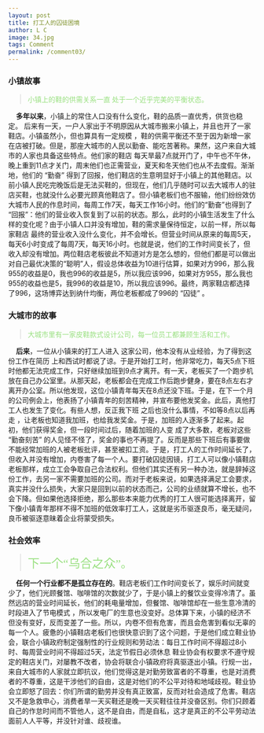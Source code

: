 ```yaml
---
layout: post
title: 打工人的囚徒困境
author: L C
image: 34.jpg
tags: Comment
permalink: /comment03/
---
```

### 小镇故事
> <font face="黑体" color="#99E080">小镇上的鞋的供需关系一直 处于一个近乎完美的平衡状态。</font>  

&nbsp;&nbsp;&nbsp;&nbsp;**多年以来**，小镇上的常住人口没有什么变化，鞋的品质一直优秀，供货也稳定。
后来有一天，一户人家出于不明原因从大城市搬来小镇上，并且也开了一家鞋店。小镇虽然小，但也算具有一定规模 ，鞋的供需平衡还不至于因为新增一家在店被打破。但是，那座大城市的人民以勤奋、能吃苦著称。果然，这户来自大城市的人家也具备这些特点。他们家的鞋店 每天旱最7点就开门了，中午也不午休，晚上重到11点才关门，周末他们也正需营业，夏天和冬天他们也从不去度假。渐渐地，他们的 “勤奋” 得到了回报，他们鞋店的生意明显好于小镇上的其他鞋店。以前小镇人民吃完晚饭后是无法买鞋的，但现在，他们几乎随时可以去大城市人的驻店买鞋，也就没什么必要光顾真他鞋店了。但小镇老板们也不服输，他们纷纷效仿大城市人民的作息时间，每周工作7天，每天工作16小时。他们的“勤奋”也得到了 “回报”：他们的营业收入恢复到了以前的状态。那么，此时的小镇生活发生了什么样的变化呢？由于小镇人口并没有增加，鞋的需求量保待恒定，以前一样，所以每家鞋店 最终的营业收入没什么变化，并不会增长。但营业时间从原来的每周5天，每天6小时变成了每周7天，每天16小时。也就是说，他们的工作时间变长了，但收入却没有增加。两位鞋店老板彼此不知道对方是怎么想的，但他们都是可以做出对自己最优决策的“聪明”人，假设总体收益为10进行估算，如果对方996，那么我955的收益是0，我也996的收益是5，所以我应该996，如果对方955，那么我也955的收益也是5，我996的收益是10，所以我应该996。最终，两家鞋店都选择了996，这场博弈达到纳什均衡，两位老板都成了996的 “囚徒” 。
### 大城市的故事
> <font face="黑体" color="#99E080">大城市里有一家皮鞋款式设计公司，每一位员工都兼顾生活和工作。</font>  

&nbsp;&nbsp;&nbsp;&nbsp;**后来**，一位从小镇来的打工人进入 这家公司，他本没有从业经验，为了得到这份工作在简历 上和西试时都说了谅。于是开始打工时，他非常吃力，每天5点下班时他都无法完成工作，只好继续加班到9点才离开。有一天，老板买了一个跑步机放在自己办公室里。从那天起，老板都会在完成工作后跑步健身，要在8点左右才离开办公室。所以他发现，这位小镇青年每天在8点还没下班。于是，在下一个月的公司例会上，他表扬了小镇青年的刻苦精神，并宣布要他发奖金。此后，真他打工人也发生了变化。有些人想，反正我下班 之后也没什么事情，不如等8点以后再走 ，让老板也知道我加班，也给我发奖金。于是，加班的人逐渐多了起来。起初，他们获得奖金，但一段时间过后，随着加班的人变 成了大多数，老板对这些 “勤奋刻苦” 的人见怪不怪了，奖金的事也不再提了。反而是那些下班后有事要做不能经常加班的人被老板批评，甚至被扣工资。于是，打工人的工作时间延长了，但收入并没有增加，内卷害了每一个人。要打破囚徒因镜，打工人可以像小镇鞋店老板那样，成立工会争取自己合法权利。但他们其实还有另一种办法，就是辞掉这份工作，去另一家不需要加班的公司。而对于老板来说，如果选择满足工会要求，真实并没什么损失，大家只是回到以前的状态而己，公司的业绩就算不增长，也不会下降。但如果他选择拒绝，那么那些本来能力优秀的打工人很可能选择离开，留下像小镇青年那样不得不加班的低效率打工人，这就是劣币驱逐良币，毫无疑问，良币被驱逐意昧着企业将蒙受损失。
### 社会效率
> <font face="黑体" color="#99E080" size=5 >下一个“乌合之众”。</font>  

&nbsp;&nbsp;&nbsp;&nbsp;**任何一个行业都不是孤立存在的**。鞋店老板们工作时间变长了，娱乐时间就变少了，他们光顾餐馆、咖啡馆的次数就少了，于是小镇上的餐饮业变得冷清了。虽然远店的营业时间延长，他们的耗电量增加，但餐馆、咖啡馆却在一些生意冷清的时段进入了节电模式 ，所以发电厂的生意也没变好。总体算下来，小镇的经济不但没有变好，反而变差了一些。所以，内卷不但有危害，而且会危害到看似无辜的每一个人。疲惫的小镇鞋店老板们也很快意识到了这个问题，于是他们成立鞋业协会，联合小镇政府制定强制性的行业规则和劳动法：每日工作时间不得超过8小时、每周营业时间不得超过5天，法定节假日必须休息 鞋业协会有权要求不遵守规定的鞋店关门，对屡教不改者，协会将联合小镇政府将真驱逐出小镇。行规一出，来自大城市的人家就立即抗议，他们觉得这是对勤劳致富者的不尊重，也是对消费者的不尊重，这是干涉他们的自由，这是对他们的不公平对待和地域歧视。鞋业协会立即怒了回去：你们所谓的勤劳并没有真正致富，反而对社会造成了危害。鞋店又不是急救申心，消费者旱一天买鞋还是晚一天买鞋往往并没奋区别。你们只顾着自己的作怠时间而不管他人，这不是自由，而是自私，这才是真正的不公平劳动法面前人人平等，并没针对谁、歧视谁。
